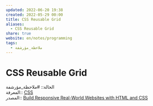 ```yaml
---  
updated: 2022-06-20 19:38  
created: 2022-05-29 00:00  
title: CSS Reusable Grid  
aliases:  
  - CSS Reusable Grid  
share: true  
website: en/notes/programming  
tags:  
  - ملاحظة_مؤرشفة  
---  
```

  
  
# CSS Reusable Grid  
  
الحالة:: #ملاحظة_مؤرشفة  
المعرفة:: [CSS](CSS)  
المصدر:: [Build Responsive Real-World Websites with HTML and CSS](Build%20Responsive%20Real-World%20Websites%20with%20HTML%20and%20CSS)  
  
